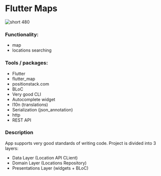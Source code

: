 # Flutter Maps

![short 480](https://user-images.githubusercontent.com/38291070/192236279-04ace40c-36cf-4442-922f-1e36b555bdc8.gif)

### Functionality:
- map
- locations searching

### Tools / packages:
- Flutter
- flutter_map
- positionstack.com
- BLoC
- Very good CLI
- Autocomplete widget
- l10n (translations)
- Serialization (json_annotation)
- http
- REST API

### Description
App supports very good standards of writing code. Project is divided into 3 layers:
- Data Layer (Location API CLient)
- Domain Layer (Locations Repository)
- Presentations Layer (widgets + BLoC)
